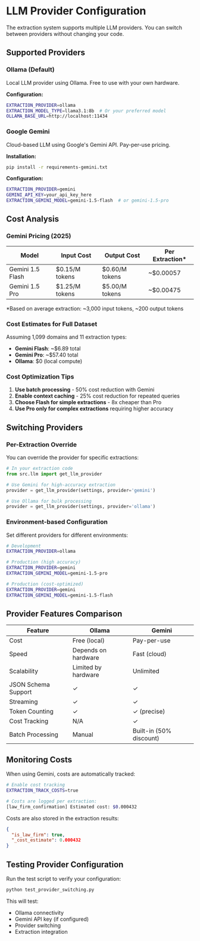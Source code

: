 # LLM Provider Configuration

The extraction system supports multiple LLM providers. You can switch between providers without changing your code.

## Supported Providers

### Ollama (Default)
Local LLM provider using Ollama. Free to use with your own hardware.

**Configuration:**
```bash
EXTRACTION_PROVIDER=ollama
EXTRACTION_MODEL_TYPE=llama3.1:8b  # Or your preferred model
OLLAMA_BASE_URL=http://localhost:11434
```

### Google Gemini
Cloud-based LLM using Google's Gemini API. Pay-per-use pricing.

**Installation:**
```bash
pip install -r requirements-gemini.txt
```

**Configuration:**
```bash
EXTRACTION_PROVIDER=gemini
GEMINI_API_KEY=your_api_key_here
EXTRACTION_GEMINI_MODEL=gemini-1.5-flash  # or gemini-1.5-pro
```

## Cost Analysis

### Gemini Pricing (2025)

| Model | Input Cost | Output Cost | Per Extraction* |
|-------|------------|-------------|-----------------|
| Gemini 1.5 Flash | $0.15/M tokens | $0.60/M tokens | ~$0.00057 |
| Gemini 1.5 Pro | $1.25/M tokens | $5.00/M tokens | ~$0.00475 |

*Based on average extraction: ~3,000 input tokens, ~200 output tokens

### Cost Estimates for Full Dataset

Assuming 1,099 domains and 11 extraction types:

- **Gemini Flash**: ~$6.89 total
- **Gemini Pro**: ~$57.40 total
- **Ollama**: $0 (local compute)

### Cost Optimization Tips

1. **Use batch processing** - 50% cost reduction with Gemini
2. **Enable context caching** - 25% cost reduction for repeated queries
3. **Choose Flash for simple extractions** - 8x cheaper than Pro
4. **Use Pro only for complex extractions** requiring higher accuracy

## Switching Providers

### Per-Extraction Override

You can override the provider for specific extractions:

```python
# In your extraction code
from src.llm import get_llm_provider

# Use Gemini for high-accuracy extraction
provider = get_llm_provider(settings, provider='gemini')

# Use Ollama for bulk processing
provider = get_llm_provider(settings, provider='ollama')
```

### Environment-based Configuration

Set different providers for different environments:

```bash
# Development
EXTRACTION_PROVIDER=ollama

# Production (high accuracy)
EXTRACTION_PROVIDER=gemini
EXTRACTION_GEMINI_MODEL=gemini-1.5-pro

# Production (cost-optimized)
EXTRACTION_PROVIDER=gemini
EXTRACTION_GEMINI_MODEL=gemini-1.5-flash
```

## Provider Features Comparison

| Feature | Ollama | Gemini |
|---------|--------|---------|
| Cost | Free (local) | Pay-per-use |
| Speed | Depends on hardware | Fast (cloud) |
| Scalability | Limited by hardware | Unlimited |
| JSON Schema Support | ✓ | ✓ |
| Streaming | ✓ | ✓ |
| Token Counting | ✓ | ✓ (precise) |
| Cost Tracking | N/A | ✓ |
| Batch Processing | Manual | Built-in (50% discount) |

## Monitoring Costs

When using Gemini, costs are automatically tracked:

```bash
# Enable cost tracking
EXTRACTION_TRACK_COSTS=true

# Costs are logged per extraction:
[law_firm_confirmation] Estimated cost: $0.000432
```

Costs are also stored in the extraction results:
```json
{
  "is_law_firm": true,
  "_cost_estimate": 0.000432
}
```

## Testing Provider Configuration

Run the test script to verify your configuration:

```bash
python test_provider_switching.py
```

This will test:
- Ollama connectivity
- Gemini API key (if configured)
- Provider switching
- Extraction integration